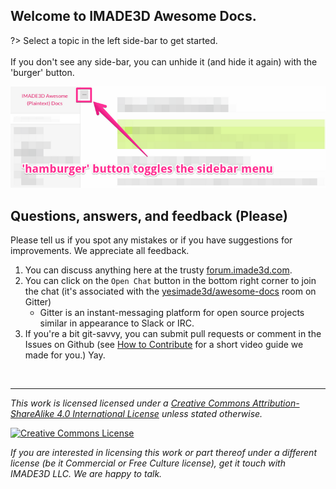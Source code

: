 ## Welcome to IMADE3D Awesome Docs.

?> Select a topic in the left side-bar to get started.<br><br>If you don't see any side-bar, you can unhide it (and hide it again) with the 'burger' button.

![hamburger.png](assets/hamburger.png)

## Questions, answers, and feedback (Please)

Please tell us if you spot any mistakes or if you have suggestions for improvements. We appreciate all feedback.

1. You can discuss anything here at the trusty [forum.imade3d.com](https://github.com/IMADE3D/awesome-docs/blob/master/forum.imade3d.com).
2. You can click on the `Open Chat` button in the bottom right corner to join the chat (it's associated with the [yesimade3d/awesome-docs](https://gitter.im/yesimade3d/awesome-docs) room on Gitter)
    - Gitter is an instant-messaging platform for open source projects similar in appearance to Slack or IRC.
3. If you're a bit git-savvy, you can submit pull requests or comment in the Issues on Github (see [How to Contribute](https://github.com/IMADE3D/awesome-docs#how-to-contribute) for a short video guide we made for you.) Yay.

<br>

---

*This work is licensed licensed under a [Creative Commons Attribution-ShareAlike 4.0 International License](http://creativecommons.org/licenses/by-sa/4.0/) unless stated otherwise.*

<a rel="license" href="http://creativecommons.org/licenses/by-sa/4.0/"><img alt="Creative Commons License" style="border-width:0; margin=auto; display:block; width=auto;" src="https://i.creativecommons.org/l/by-sa/4.0/88x31.png" /></a>

*If you are interested in licensing this work or part thereof under a different license (be it Commercial or Free Culture license), get it touch with IMADE3D LLC. We are happy to talk.*
